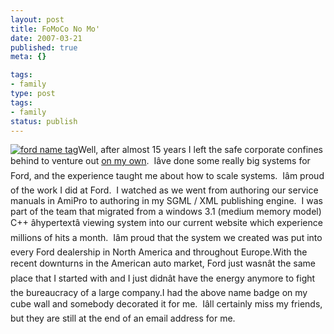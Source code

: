 ```yaml
---
layout: post
title: FoMoCo No Mo'
date: 2007-03-21
published: true
meta: {}

tags:
- family
type: post
tags:
- family
status: publish
---
```



[![ford name tag](http://media.eick.us/2011/05/408903535_bc90167719_m.jpg)](http://www.flickr.com/photos/andreweick/408903535/ "Photo Sharing")Well, after almost 15 years I left the safe corporate confines behind to venture out [on my own](http://www.sss-research.com/).  Iâve done some really big systems for Ford, and the experience taught me about how to scale systems.  Iâm proud of the work I did at Ford.  I watched as we went from authoring our service manuals in AmiPro to authoring in my SGML / XML publishing engine.  I was part of the team that migrated from a windows 3.1 (medium memory model) C++ âhypertextâ viewing system into our current website which experience millions of hits a month.  Iâm proud that the system we created was put into every Ford dealership in North America and throughout Europe.With the recent downturns in the American auto market, Ford just wasnât the same place that I started with and I just didnât have the energy anymore to fight the bureaucracy of a large company.I had the above name badge on my cube wall and somebody decorated it for me.  Iâll certainly miss my friends, but they are still at the end of an email address for me.

